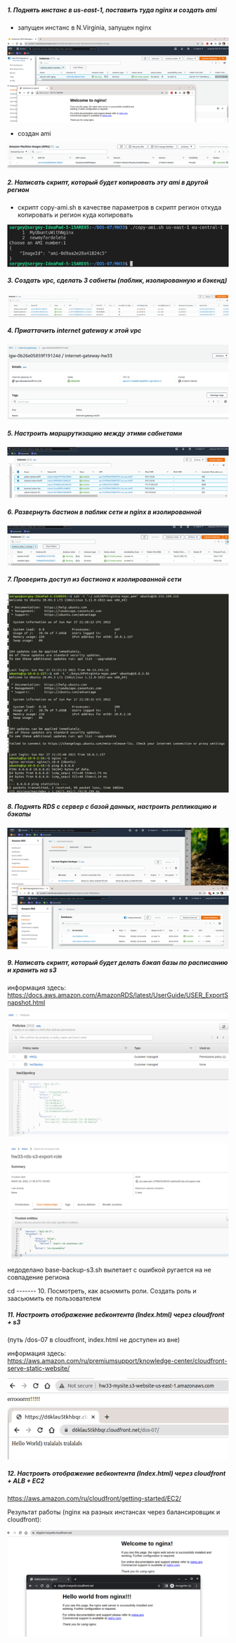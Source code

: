 ##### 1. Поднять инстанс в us-east-1, поставить туда nginx и создать ami
 - запущен инстанс в N.Virginia, запущен nginx

![N|Solid](./screenshot-p1-1.png)

 - создан ami

![N|Solid](./screenshot-p1-2.png)

##### 2. Написать скрипт, который будет копировать эту ami в другой регион

   - скрипт copy-ami.sh в качестве параметров в скрипт регион откуда копировать и регион куда копировать

![N|Solid](./screenshot-p2-1.png)



##### 3. Создать vpc, сделать 3 сабнеты (паблик, изолированную и бэкенд)

![N|Solid](./screenshot-p3-1.png)


##### 4. Приаттачить internet gateway к этой vpc

![N|Solid](./screenshot-p4-1.png)


##### 5. Настроить маршрутизацию между этими сабнетами

![N|Solid](./screenshot-p5-1.png)


##### 6. Развернуть бастион в паблик сети и nginx в изолированной

![N|Solid](./screenshot-p7-1.png)

##### 7. Проверить доступ из бастиона к изолированной сети

![N|Solid](https://github.com/serwol2/DOS-07/blob/HW33/HW33/screenshot-p7-2.png)

##### 8. Поднять RDS с сервер с базой данных, настроить репликацию и бэкапы

![N|Solid](./screenshot-p8-1.png)

##### 9. Написать скрипт, который будет делать бэкап базы по расписанию и хранить на s3


информация здесь: https://docs.aws.amazon.com/AmazonRDS/latest/UserGuide/USER_ExportSnapshot.html

![N|Solid](./screenshot-p9-1.png)

![N|Solid](./screenshot-p9-2.png)

недоделано base-backup-s3.sh вылетает с ошибкой ругается на не совпадение региона


cd ------- 10. Посмотреть, как асьюмить роли. Создать роль и заасьюмить ее пользователем



##### 11. Настроить отображение вебконтента (Index.html) через cloudfront + s3
(путь /dos-07 в cloudfront, index.html не доступен из вне)

информация здесь: 
https://aws.amazon.com/ru/premiumsupport/knowledge-center/cloudfront-serve-static-website/

![N|Solid](./screenshot-p11.png)


##### 12. Настроить отображение вебконтента (Index.html) через cloudfront + ALB + EC2

https://aws.amazon.com/ru/cloudfront/getting-started/EC2/

Результат работы (nginx на разных инстансах через балансировщик и cloudfront):

![N|Solid](./screenshot-p12.png)

